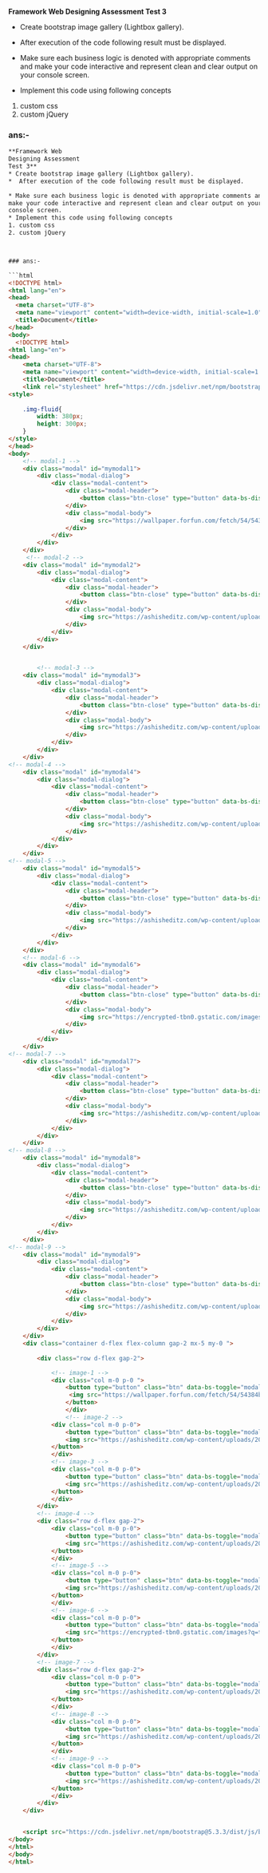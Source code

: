 **Framework Web
Designing Assessment
Test 3**
* Create bootstrap image gallery (Lightbox gallery).
*  After execution of the code following result must be displayed.

* Make sure each business logic is denoted with appropriate comments and
make your code interactive and represent clean and clear output on your
console screen.
* Implement this code using following concepts
1. custom css
2. custom jQuery



### ans:-

```html
**Framework Web
Designing Assessment
Test 3**
* Create bootstrap image gallery (Lightbox gallery).
*  After execution of the code following result must be displayed.

* Make sure each business logic is denoted with appropriate comments and
make your code interactive and represent clean and clear output on your
console screen.
* Implement this code using following concepts
1. custom css
2. custom jQuery



### ans:-

```html
<!DOCTYPE html>
<html lang="en">
<head>
  <meta charset="UTF-8">
  <meta name="viewport" content="width=device-width, initial-scale=1.0">
  <title>Document</title>
</head>
<body>
  <!DOCTYPE html>
<html lang="en">
<head>
    <meta charset="UTF-8">
    <meta name="viewport" content="width=device-width, initial-scale=1.0">
    <title>Document</title>
    <link rel="stylesheet" href="https://cdn.jsdelivr.net/npm/bootstrap@5.3.3/dist/css/bootstrap.min.css" rel="stylesheet" integrity="sha384-QWTKZyjpPEjISv5WaRU9OFeRpok6YctnYmDr5pNlyT2bRjXh0JMhjY6hW+ALEwIH" crossorigin="anonymous">
<style>
    
    .img-fluid{
        width: 380px;
        height: 300px;
    }
</style>
</head>
<body>
    <!-- modal-1 -->
    <div class="modal" id="mymodal1">
        <div class="modal-dialog">
            <div class="modal-content">
                <div class="modal-header">
                    <button class="btn-close" type="button" data-bs-dismiss="modal"></button>
                </div>
                <div class="modal-body">
                    <img src="https://wallpaper.forfun.com/fetch/54/54384b5fd4634be174c409ecf47a38be.jpeg" class="img-fluid">
                </div>
            </div>
        </div>
    </div>
     <!-- modal-2 -->
    <div class="modal" id="mymodal2">
        <div class="modal-dialog">
            <div class="modal-content">
                <div class="modal-header">
                    <button class="btn-close" type="button" data-bs-dismiss="modal"></button>
                </div>
                <div class="modal-body">
                    <img src="https://ashisheditz.com/wp-content/uploads/2024/02/tom-and-jerry-photo-editing-edited.jpg" class="img-fluid">
                </div>
            </div>
        </div>
    </div>


        <!-- modal-3 -->
    <div class="modal" id="mymodal3">
        <div class="modal-dialog">
            <div class="modal-content">
                <div class="modal-header">
                    <button class="btn-close" type="button" data-bs-dismiss="modal"></button>
                </div>
                <div class="modal-body">
                    <img src="https://ashisheditz.com/wp-content/uploads/2024/02/Tom-and-Jerry-are-seen-studying-at-night.jpg" class="img-fluid">
                </div>
            </div>
        </div>
    </div>
<!-- modal-4 -->
    <div class="modal" id="mymodal4">
        <div class="modal-dialog">
            <div class="modal-content">
                <div class="modal-header">
                    <button class="btn-close" type="button" data-bs-dismiss="modal"></button>
                </div>
                <div class="modal-body">
                    <img src="https://ashisheditz.com/wp-content/uploads/2024/02/tom-and-jerry-photo-png.jpg" class="img-fluid">
                </div>
            </div>
        </div>
    </div>
<!-- modal-5 -->
    <div class="modal" id="mymodal5">
        <div class="modal-dialog">
            <div class="modal-content">
                <div class="modal-header">
                    <button class="btn-close" type="button" data-bs-dismiss="modal"></button>
                </div>
                <div class="modal-body">
                    <img src="https://ashisheditz.com/wp-content/uploads/2024/02/tom-and-jerry-photo-editing-background-edited.jpg" class="img-fluid">
                </div>
            </div>
        </div>
    </div>
    <!-- modal-6 -->
    <div class="modal" id="mymodal6">
        <div class="modal-dialog">
            <div class="modal-content">
                <div class="modal-header">
                    <button class="btn-close" type="button" data-bs-dismiss="modal"></button>
                </div>
                <div class="modal-body">
                    <img src="https://encrypted-tbn0.gstatic.com/images?q=tbn:ANd9GcS4qlPe17JxXFEomepbazYKeULzBQN_eK4DYkIdDasM5nFQZAHih8vpyP8hVtcPEk_0fR0&usqp=CAU" class="img-fluid">
                </div>
            </div>
        </div>
    </div>
<!-- modal-7 -->
    <div class="modal" id="mymodal7">
        <div class="modal-dialog">
            <div class="modal-content">
                <div class="modal-header">
                    <button class="btn-close" type="button" data-bs-dismiss="modal"></button>
                </div>
                <div class="modal-body">
                    <img src="https://ashisheditz.com/wp-content/uploads/2024/02/c67ded86-54bc-4c5c-a309-64e531c92b35.jpg" class="img-fluid">
                </div>
            </div>
        </div>
    </div>
<!-- modal-8 -->
    <div class="modal" id="mymodal8">
        <div class="modal-dialog">
            <div class="modal-content">
                <div class="modal-header">
                    <button class="btn-close" type="button" data-bs-dismiss="modal"></button>
                </div>
                <div class="modal-body">
                    <img src="https://ashisheditz.com/wp-content/uploads/2024/02/Chand-Sitara-Decoration-and-Tom-Jerry-are-seen-drinking-coffee.jpg" class="img-fluid">
                </div>
            </div>
        </div>
    </div>
<!-- modal-9 -->
    <div class="modal" id="mymodal9">
        <div class="modal-dialog">
            <div class="modal-content">
                <div class="modal-header">
                    <button class="btn-close" type="button" data-bs-dismiss="modal"></button>
                </div>
                <div class="modal-body">
                    <img src="https://ashisheditz.com/wp-content/uploads/2024/02/Jari-and-Tom-have-taken-a-photo-wearing-a-gold-garland.jpg" class="img-fluid">
                </div>
            </div>
        </div>
    </div>
    <div class="container d-flex flex-column gap-2 mx-5 my-0 ">
        
        <div class="row d-flex gap-2">

            <!-- image-1 -->
            <div class="col m-0 p-0 ">
                <button type="button" class="btn" data-bs-toggle="modal" data-bs-target="#mymodal1">
                 <img src="https://wallpaper.forfun.com/fetch/54/54384b5fd4634be174c409ecf47a38be.jpeg" class="img-fluid" alt="">
                </button>
                </div>
                <!-- image-2 -->
            <div class="col m-0 p-0">
                <button type="button" class="btn" data-bs-toggle="modal" data-bs-target="#mymodal2">
                <img src="https://ashisheditz.com/wp-content/uploads/2024/02/tom-and-jerry-photo-editing-edited.jpg" class="img-fluid" alt="">
            </button>
            </div>
            <!-- image-3 -->
            <div class="col m-0 p-0">
                <button type="button" class="btn" data-bs-toggle="modal" data-bs-target="#mymodal3">
                <img src="https://ashisheditz.com/wp-content/uploads/2024/02/Tom-and-Jerry-are-seen-studying-at-night.jpg" class="img-fluid" alt="">
            </button>
            </div>
        </div>
        <!-- image-4 -->
        <div class="row d-flex gap-2">
            <div class="col m-0 p-0">
                <button type="button" class="btn" data-bs-toggle="modal" data-bs-target="#mymodal4">
                <img src="https://ashisheditz.com/wp-content/uploads/2024/02/tom-and-jerry-photo-png.jpg" class="img-fluid" alt="">
            </button>
            </div>
            <!-- image-5 -->
            <div class="col m-0 p-0">
                <button type="button" class="btn" data-bs-toggle="modal" data-bs-target="#mymodal5">
                <img src="https://ashisheditz.com/wp-content/uploads/2024/02/tom-and-jerry-photo-editing-background-edited.jpg" class="img-fluid" alt="">
            </button>
            </div>
            <!-- image-6 -->
            <div class="col m-0 p-0">
                <button type="button" class="btn" data-bs-toggle="modal" data-bs-target="#mymodal6">
                <img src="https://encrypted-tbn0.gstatic.com/images?q=tbn:ANd9GcS4qlPe17JxXFEomepbazYKeULzBQN_eK4DYkIdDasM5nFQZAHih8vpyP8hVtcPEk_0fR0&usqp=CAU" class="img-fluid" alt="">
            </button>
            </div>
        </div>
        <!-- image-7 -->
        <div class="row d-flex gap-2">
            <div class="col m-0 p-0">
                <button type="button" class="btn" data-bs-toggle="modal" data-bs-target="#mymodal7">
                <img src="https://ashisheditz.com/wp-content/uploads/2024/02/c67ded86-54bc-4c5c-a309-64e531c92b35.jpg" class="img-fluid" alt="">
            </button>
            </div>
            <!-- image-8 -->
            <div class="col m-0 p-0">
                <button type="button" class="btn" data-bs-toggle="modal" data-bs-target="#mymodal8">
                <img src="https://ashisheditz.com/wp-content/uploads/2024/02/Chand-Sitara-Decoration-and-Tom-Jerry-are-seen-drinking-coffee.jpg" class="img-fluid" alt="">
            </button>
            </div>
            <!-- image-9 -->
            <div class="col m-0 p-0">
                <button type="button" class="btn" data-bs-toggle="modal" data-bs-target="#mymodal9"> 
                <img src="https://ashisheditz.com/wp-content/uploads/2024/02/Jari-and-Tom-have-taken-a-photo-wearing-a-gold-garland.jpg" class="img-fluid" alt="">
            </button>
            </div>
        </div>
    </div>


    <script src="https://cdn.jsdelivr.net/npm/bootstrap@5.3.3/dist/js/bootstrap.bundle.min.js" integrity="sha384-YvpcrYf0tY3lHB60NNkmXc5s9fDVZLESaAA55NDzOxhy9GkcIdslK1eN7N6jIeHz" crossorigin="anonymous"></script>
</body>
</html>
</body>
</html>
```
```
